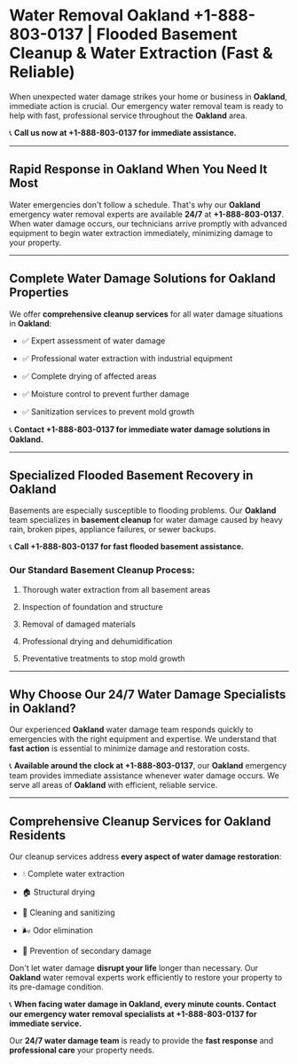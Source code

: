 # Water Removal Oakland +1-888-803-0137 | Flooded Basement Cleanup & Water Extraction (Fast & Reliable)

When unexpected water damage strikes your home or business in **Oakland**, immediate action is crucial. Our emergency water removal team is ready to help with fast, professional service throughout the **Oakland** area. 

📞 **Call us now at +1-888-803-0137 for immediate assistance.**

---

## Rapid Response in Oakland When You Need It Most

Water emergencies don't follow a schedule. That's why our **Oakland** emergency water removal experts are available **24/7** at **+1-888-803-0137**. When water damage occurs, our technicians arrive promptly with advanced equipment to begin water extraction immediately, minimizing damage to your property.

---

## Complete Water Damage Solutions for Oakland Properties

We offer **comprehensive cleanup services** for all water damage situations in **Oakland**:

- ✅ Expert assessment of water damage  
- ✅ Professional water extraction with industrial equipment  
- ✅ Complete drying of affected areas  
- ✅ Moisture control to prevent further damage  
- ✅ Sanitization services to prevent mold growth  

📞 **Contact +1-888-803-0137 for immediate water damage solutions in Oakland.**

---

## Specialized Flooded Basement Recovery in Oakland

Basements are especially susceptible to flooding problems. Our **Oakland** team specializes in **basement cleanup** for water damage caused by heavy rain, broken pipes, appliance failures, or sewer backups. 

📞 **Call +1-888-803-0137 for fast flooded basement assistance.**

### Our Standard Basement Cleanup Process:
1. Thorough water extraction from all basement areas  
2. Inspection of foundation and structure  
3. Removal of damaged materials  
4. Professional drying and dehumidification  
5. Preventative treatments to stop mold growth  

---

## Why Choose Our 24/7 Water Damage Specialists in Oakland?

Our experienced **Oakland** water damage team responds quickly to emergencies with the right equipment and expertise. We understand that **fast action** is essential to minimize damage and restoration costs.

📞 **Available around the clock at +1-888-803-0137**, our **Oakland** emergency team provides immediate assistance whenever water damage occurs. We serve all areas of **Oakland** with efficient, reliable service.

---

## Comprehensive Cleanup Services for Oakland Residents

Our cleanup services address **every aspect of water damage restoration**:

- 💧 Complete water extraction  
- 🏠 Structural drying  
- 🧼 Cleaning and sanitizing  
- 🌬️ Odor elimination  
- 🚫 Prevention of secondary damage  

Don't let water damage **disrupt your life** longer than necessary. Our **Oakland** water removal experts work efficiently to restore your property to its pre-damage condition.

📞 **When facing water damage in Oakland, every minute counts. Contact our emergency water removal specialists at +1-888-803-0137 for immediate service.**

Our **24/7 water damage team** is ready to provide the **fast response** and **professional care** your property needs.